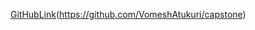 [GitHubLink](https://github.com/VomeshAtukuri/capstone)(https://github.com/VomeshAtukuri/capstone)


